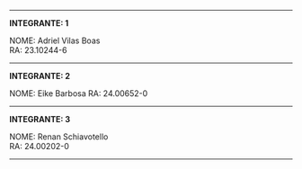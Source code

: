 
----------------------------------

**INTEGRANTE: 1**

NOME: Adriel Vilas Boas  
RA: 23.10244-6

----------------------------------

**INTEGRANTE: 2**

NOME: Eike Barbosa
RA: 24.00652-0

----------------------------------

**INTEGRANTE: 3**

NOME: Renan Schiavotello  
RA: 24.00202-0

----------------------------------